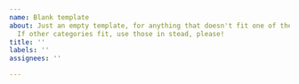 ```yaml
---
name: Blank template
about: Just an empty template, for anything that doesn't fit one of the other categories.
  If other categories fit, use those in stead, please!
title: ''
labels: ''
assignees: ''

---
```



